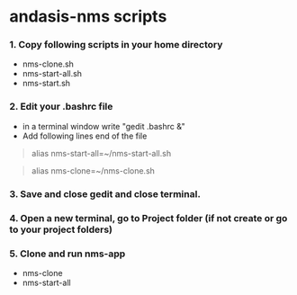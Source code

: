 # andasis-nms scripts

### 1. Copy following scripts in your home directory
  - nms-clone.sh
  - nms-start-all.sh
  - nms-start.sh 

### 2. Edit your .bashrc file
 - in a terminal window write "gedit .bashrc &"
 - Add following lines end of the file
  
> alias nms-start-all=~/nms-start-all.sh

> alias nms-clone=~/nms-clone.sh

### 3. Save and close gedit and close terminal.

### 4. Open a new terminal, go to Project folder (if not create or go to your project folders)
 
### 5. Clone and run nms-app

 - nms-clone
 - nms-start-all 
   
  
